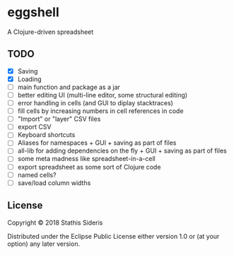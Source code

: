 # eggshell

A Clojure-driven spreadsheet

## TODO

- [x] Saving
- [x] Loading
- [ ] main function and package as a jar
- [ ] better editing UI (multi-line editor, some structural editing)
- [ ] error handling in cells (and GUI to diplay stacktraces)
- [ ] fill cells by increasing numbers in cell references in code
- [ ] "Import" or "layer" CSV files
- [ ] export CSV
- [ ] Keyboard shortcuts
- [ ] Aliases for namespaces + GUI + saving as part of files
- [ ] all-lib for adding dependencies on the fly + GUI + saving as part of files
- [ ] some meta madness like spreadsheet-in-a-cell
- [ ] export spreadsheet as some sort of Clojure code
- [ ] named cells?
- [ ] save/load column widths

## License

Copyright © 2018 Stathis Sideris

Distributed under the Eclipse Public License either version 1.0 or (at
your option) any later version.
